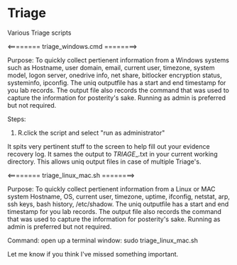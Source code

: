 # Triage
Various Triage scripts


<======== triage_windows.cmd ========>

Purpose: To quickly collect pertienent information from a Windows systems such as 
Hostname, user domain, email, current user, timezone,  system model, logon server, onedrive info, net share, bitlocker encryption status, systeminfo, ipconfig. The uniq outputfile has a start and end timestamp for you lab records.
The output file also records the command that was used to capture the information for posterity's sake.
Running as admin is preferred but not required.

Steps: 
1. R.click the script and select "run as administrator"

It spits very pertinent stuff to the screen to help fill out your evidence recovery log.
It sames the output to _TRIAGE__<computername>.txt in your current working directory. This allows uniq output files in case of multiple Triage's.


<======== triage_linux_mac.sh ========>
  
Purpose: To quickly collect pertienent information from a Linux or MAC system 
Hostname, OS, current user, timezone, uptime, ifconfig, netstat, arp, ssh keys, bash history, /etc/shadow. The uniq outputfile has a start and end timestamp for you lab records.
The output file also records the command that was used to capture the information for posterity's sake.
Running as admin is preferred but not required.

Command:
open up a terminal window: 
sudo triage_linux_mac.sh



<Future wishlist>
Let me know if you think I've missed something important.
